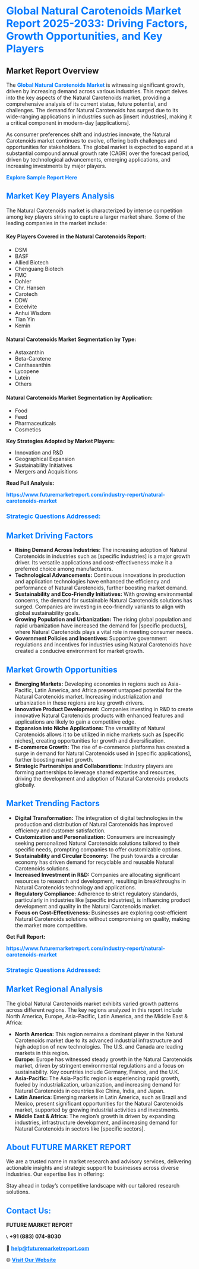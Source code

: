 <h1 style="color: #007BFF;">Global Natural Carotenoids Market Report 2025-2033: Driving Factors, Growth Opportunities, and Key Players</h1>

<section id="overview">
<h2>Market Report Overview</h2>
<p>The <a href="https://www.futuremarketreport.com/industry-report/natural-carotenoids-market" style="color: #007BFF; text-decoration: none;"><strong>Global Natural Carotenoids Market</strong></a> is witnessing significant growth, driven by increasing demand across various industries. This report delves into the key aspects of the Natural Carotenoids market, providing a comprehensive analysis of its current status, future potential, and challenges. The demand for Natural Carotenoids has surged due to its wide-ranging applications in industries such as [insert industries], making it a critical component in modern-day [applications].</p>
<p>As consumer preferences shift and industries innovate, the Natural Carotenoids market continues to evolve, offering both challenges and opportunities for stakeholders. The global market is expected to expand at a substantial compound annual growth rate (CAGR) over the forecast period, driven by technological advancements, emerging applications, and increasing investments by major players.</p>
</section>

<section id="overview">
<p><a href="https://www.futuremarketreport.com/request-sample/reportId=88281" style="color: #007BFF; text-decoration: none;"><strong>Explore Sample Report Here</strong></a></p>
</section>

<section id="key-players">
<h2 style="color: #007BFF;">Market Key Players Analysis</h2>
<p>The Natural Carotenoids market is characterized by intense competition among key players striving to capture a larger market share. Some of the leading companies in the market include:</p>
<h4>Key Players Covered in the Natural Carotenoids Report:</h4>
<ul><li>DSM</li><li>BASF</li><li>Allied Biotech</li><li>Chenguang Biotech</li><li>FMC</li><li>Dohler</li><li>Chr. Hansen</li><li>Carotech</li><li>DDW</li><li>Excelvite</li><li>Anhui Wisdom</li><li>Tian Yin</li><li>Kemin</li></ul>
<h4>Natural Carotenoids Market Segmentation by Type:</h4>
<ul><li>Astaxanthin</li><li>Beta-Carotene</li><li>Canthaxanthin</li><li>Lycopene</li><li>Lutein</li><li>Others</li></ul>

<h4>Natural Carotenoids Market Segmentation by Application:</h4>
<ul><li>Food</li><li>Feed</li><li>Pharmaceuticals</li><li>Cosmetics</li></ul>
<p><strong>Key Strategies Adopted by Market Players:</strong></p>
<ul>
<li>Innovation and R&D</li>
<li>Geographical Expansion</li>
<li>Sustainability Initiatives</li>
<li>Mergers and Acquisitions</li>
</ul>
</section>

<section>
<p><strong>Read Full Analysis: </strong></p><a href="https://www.futuremarketreport.com/industry-report/natural-carotenoids-market" style="color: #007BFF; text-decoration: none;"><strong>https://www.futuremarketreport.com/industry-report/natural-carotenoids-market</strong></a>
<h3 style="color: #007BFF;">Strategic Questions Addressed:</h3>
</section>

<section id="driving-factors">
<h2 style="color: #007BFF;">Market Driving Factors</h2>
<ul>
<li><strong>Rising Demand Across Industries:</strong> The increasing adoption of Natural Carotenoids in industries such as [specific industries] is a major growth driver. Its versatile applications and cost-effectiveness make it a preferred choice among manufacturers.</li>
<li><strong>Technological Advancements:</strong> Continuous innovations in production and application technologies have enhanced the efficiency and performance of Natural Carotenoids, further boosting market demand.</li>
<li><strong>Sustainability and Eco-Friendly Initiatives:</strong> With growing environmental concerns, the demand for sustainable Natural Carotenoids solutions has surged. Companies are investing in eco-friendly variants to align with global sustainability goals.</li>
<li><strong>Growing Population and Urbanization:</strong> The rising global population and rapid urbanization have increased the demand for [specific products], where Natural Carotenoids plays a vital role in meeting consumer needs.</li>
<li><strong>Government Policies and Incentives:</strong> Supportive government regulations and incentives for industries using Natural Carotenoids have created a conducive environment for market growth.</li>
</ul>
</section>

<section id="growth-opportunities">
<h2 style="color: #007BFF;">Market Growth Opportunities</h2>
<ul>
<li><strong>Emerging Markets:</strong> Developing economies in regions such as Asia-Pacific, Latin America, and Africa present untapped potential for the Natural Carotenoids market. Increasing industrialization and urbanization in these regions are key growth drivers.</li>
<li><strong>Innovative Product Development:</strong> Companies investing in R&D to create innovative Natural Carotenoids products with enhanced features and applications are likely to gain a competitive edge.</li>
<li><strong>Expansion into Niche Applications:</strong> The versatility of Natural Carotenoids allows it to be utilized in niche markets such as [specific niches], creating opportunities for growth and diversification.</li>
<li><strong>E-commerce Growth:</strong> The rise of e-commerce platforms has created a surge in demand for Natural Carotenoids used in [specific applications], further boosting market growth.</li>
<li><strong>Strategic Partnerships and Collaborations:</strong> Industry players are forming partnerships to leverage shared expertise and resources, driving the development and adoption of Natural Carotenoids products globally.</li>
</ul>
</section>

<section id="trending-factors">
<h2 style="color: #007BFF;">Market Trending Factors</h2>
<ul>
<li><strong>Digital Transformation:</strong> The integration of digital technologies in the production and distribution of Natural Carotenoids has improved efficiency and customer satisfaction.</li>
<li><strong>Customization and Personalization:</strong> Consumers are increasingly seeking personalized Natural Carotenoids solutions tailored to their specific needs, prompting companies to offer customizable options.</li>
<li><strong>Sustainability and Circular Economy:</strong> The push towards a circular economy has driven demand for recyclable and reusable Natural Carotenoids solutions.</li>
<li><strong>Increased Investment in R&D:</strong> Companies are allocating significant resources to research and development, resulting in breakthroughs in Natural Carotenoids technology and applications.</li>
<li><strong>Regulatory Compliance:</strong> Adherence to strict regulatory standards, particularly in industries like [specific industries], is influencing product development and quality in the Natural Carotenoids market.</li>
<li><strong>Focus on Cost-Effectiveness:</strong> Businesses are exploring cost-efficient Natural Carotenoids solutions without compromising on quality, making the market more competitive.</li>
</ul>
</section>

<section>
<p><strong>Get Full Report: </strong></p><a href="https://www.futuremarketreport.com/industry-report/natural-carotenoids-market" style="color: #007BFF; text-decoration: none;"><strong>https://www.futuremarketreport.com/industry-report/natural-carotenoids-market</strong></a>
<h3 style="color: #007BFF;">Strategic Questions Addressed:</h3>
</section>


<section id="regional-analysis">
<h2 style="color: #007BFF;">Market Regional Analysis</h2>
<p>The global Natural Carotenoids market exhibits varied growth patterns across different regions. The key regions analyzed in this report include North America, Europe, Asia-Pacific, Latin America, and the Middle East & Africa:</p>
<ul>
<li><strong>North America:</strong> This region remains a dominant player in the Natural Carotenoids market due to its advanced industrial infrastructure and high adoption of new technologies. The U.S. and Canada are leading markets in this region.</li>
<li><strong>Europe:</strong> Europe has witnessed steady growth in the Natural Carotenoids market, driven by stringent environmental regulations and a focus on sustainability. Key countries include Germany, France, and the U.K.</li>
<li><strong>Asia-Pacific:</strong> The Asia-Pacific region is experiencing rapid growth, fueled by industrialization, urbanization, and increasing demand for Natural Carotenoids in countries like China, India, and Japan.</li>
<li><strong>Latin America:</strong> Emerging markets in Latin America, such as Brazil and Mexico, present significant opportunities for the Natural Carotenoids market, supported by growing industrial activities and investments.</li>
<li><strong>Middle East & Africa:</strong> The region’s growth is driven by expanding industries, infrastructure development, and increasing demand for Natural Carotenoids in sectors like [specific sectors].</li>
</ul>
</section>

<footer>
<h2 style="color: #007BFF;">About FUTURE MARKET REPORT</h2>
<p>We are a trusted name in market research and advisory services, delivering actionable insights and strategic support to businesses across diverse industries. Our expertise lies in offering:</p>

<p>Stay ahead in today’s competitive landscape with our tailored research solutions.</p>

<h2 style="color: #007BFF;">Contact Us:</h2>
<p><strong>FUTURE MARKET REPORT</strong></p>
<p>📞 <strong>+91 (883) 074-8030</strong></p>
<p>📧 <strong><a href="mailto:help@futuremarketreport.com" style="color: #007BFF;">help@futuremarketreport.com</a></strong></p>
<p>🌐 <strong><a href="https://www.futuremarketreport.com/" style="color: #007BFF;">Visit Our Website</a></strong></p>
</footer>